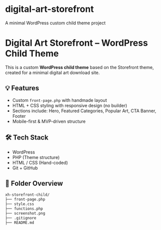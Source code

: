 # digital-art-storefront

A minimal WordPress custom child theme project

# Digital Art Storefront – WordPress Child Theme

This is a custom **WordPress child theme** based on the Storefront theme, created for a minimal digital art download site.

## 💡 Features

- Custom `front-page.php` with handmade layout
- HTML + CSS styling with responsive design (no builder)
- Sections include: Hero, Featured Categories, Popular Art, CTA Banner, Footer
- Mobile-first & MVP-driven structure

## 🛠 Tech Stack

- WordPress
- PHP (Theme structure)
- HTML / CSS (Hand-coded)
- Git + GitHub

## 📁 Folder Overview

```bash
xh-storefront-child/
├── front-page.php
├── style.css
├── functions.php
├── screenshot.png
├── .gitignore
├── README.md
```
